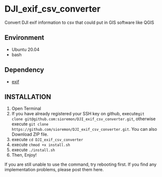 # DJI_exif_csv_converter
Convert DJI exif information to csv that could put in GIS software like QGIS

## Environment
- Ubuntu 20.04
- bash
## Dependency
- [exif](https://packages.ubuntu.com/groovy/exif)

## INSTALLATION
1. Open Terminal
2. If you have already registered your SSH key on github, execute```git clone git@github.com:sioremon/DJI_exif_csv_converter.git```, otherwise execute ```git clone https://github.com/sioremon/DJI_exif_csv_converter.git```. You can also Download ZIP file.
3. execute ```cd DJI_exif_csv_converter```
4. execute ```chmod +x install.sh```
5. execute ```./install.sh```
6. Then, Enjoy!

If you are still unable to use the command, try rebooting first. If you find any implementation problems, please post them here.
